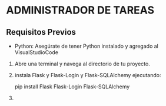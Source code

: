# ADMINISTRADOR DE TAREAS

## Requisitos Previos

- Python: Asegúrate de tener Python instalado y agregado al VisualStudioCode


1. Abre una terminal y navega al directorio de tu proyecto.

2. instala Flask y Flask-Login y Flask-SQLAlchemy ejecutando:

   
   pip install Flask Flask-Login Flask-SQLAlchemy

3. 
  



 